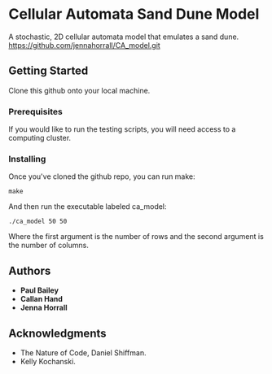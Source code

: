 # Cellular Automata Sand Dune Model

A stochastic, 2D cellular automata model that emulates a sand dune. 
<br /> https://github.com/jennahorrall/CA_model.git

## Getting Started

Clone this github onto your local machine. 

### Prerequisites

If you would like to run the testing scripts, you will need access to a computing cluster.

### Installing

Once you've cloned the github repo, you can run make:

```
make
```

And then run the executable labeled ca_model:

```
./ca_model 50 50
```

Where the first argument is the number of rows and the second argument is the number of columns.


## Authors

* **Paul Bailey** 
* **Callan Hand** 
* **Jenna Horrall** 



## Acknowledgments

* The Nature of Code, Daniel Shiffman.
* Kelly Kochanski.

